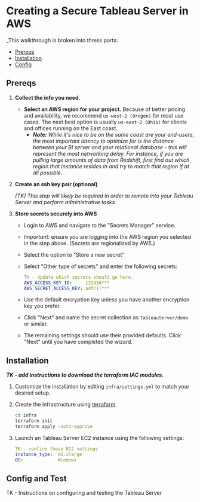 # Creating a Secure Tableau Server in AWS

_This walkthrough is broken into thress parts:

* [Prereqs](#Prereqs)
* [Installation](#Installation)
* [Config](#Config)

## Prereqs

1. **Collect the info you need.**

    * **Select an AWS region for your project.** Because of better pricing and availability, we  recommend `us-west-2 (Oregon)` for most use cases. The next best option is usually `us-east-2 (Ohio)` for clients and offices running on the East coast.
        * _**Note:** While it's nice to be on the same coast are your end-users, the most important latency to optimize for is the distance between your BI server and your relational database - this will represent the most networking delay. For instance, if you are pulling large amounts of data from Redshift, first find out which region that instance resides in and try to match that region if at all possible._

2. **Create an ssh key pair (optional)**

    _[TK] This step will likely be required in order to remote into your Tableau Server and perform administrative tasks._

3. **Store secrets securely into AWS**

    * Login to AWS and navigate to the "Secrets Manager" service.
    * *Important:* ensure you are logging into the AWS region you selected in the step above. (Secrets are regionalized by AWS.)
    * Select the option to "Store a new secret"
    * Select "Other type of secrets" and enter the following secrets:

        ```yaml
        TK - Update which secrets should go here.
        AWS_ACCESS_KEY_ID:     123456***
        AWS_SECRET_ACCESS_KEY: adfc1!***
        ```

    * Use the default encryption key unless you have another encryption key you prefer.
    * Click "Next" and name the secret collection as `TableauServer/demo` or similar.
    * The remaining settings should use their provided defaults. Click "Next" until you have completed the wizard.

## Installation

_**TK - add instructions to download the terraform IAC modules.**_

1. Customize the installation by editing `infra/settings.yml` to match your desired setup.

1. Create the infrastructure using [terraform](https://terraform.io).

    ```bash
    cd infra
    terraform init
    terraform apply -auto-approve
    ```


1. Launch an Tableau Server EC2 instance using the following settings:

    ```yaml
    TK - confirm these EC2 settings
    instance_type:  m5.xlarge
    OS:             Windows
    ```

## Config and Test

TK - Instructions on configuring and testing the Tableau Server
